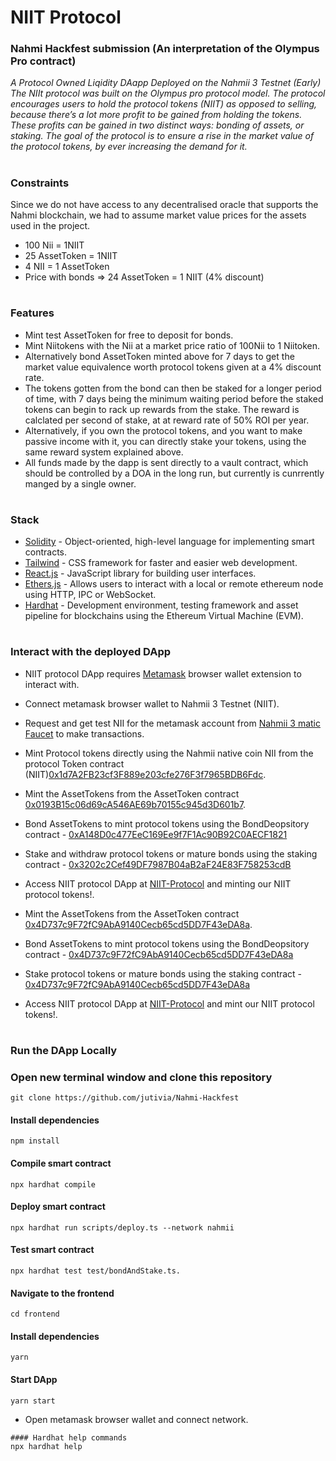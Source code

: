 
# NIIT Protocol
### Nahmi Hackfest submission (An interpretation of the Olympus Pro contract)
<i>A Protocol Owned Liqidity DAapp Deployed on the Nahmii 3 Testnet (Early)
The NIIt protocol was built on the Olympus pro protocol model. The protocol encourages users to hold the protocol tokens (NIIT) as opposed to selling, because there’s a lot more profit to be gained from holding the tokens. These profits can be gained in two distinct ways: bonding of assets, or staking. The goal of the protocol is to ensure a rise in the market value of the protocol tokens, by ever increasing the demand for it. </i>


#
### Constraints
Since we do not have access to any decentralised oracle that supports the Nahmi blockchain, we had to assume market value prices for the assets used in the project.

- 100 Nii = 1NIIT
- 25 AssetToken = 1NIIT
- 4 NII = 1 AssetToken
- Price with bonds  => 24 AssetToken = 1 NIIT (4% discount)

#
### Features
- Mint test AssetToken for free to deposit for bonds.
- Mint Niitokens with the Nii at a market price ratio of 100Nii to 1 Niitoken.
- Alternatively bond AssetToken minted above for 7 days to get the market value equivalence worth protocol tokens given at a 4% discount rate.
- The tokens gotten from the bond can then be staked for a longer period of time, with 7 days being the minimum waiting period before the staked tokens can begin to rack up rewards from the stake. The reward is calclated per second of stake, at at reward rate of 50% ROI per year.
- Alternatively, if you own the protocol tokens, and you want to make passive income with it, you can directly stake your tokens, using the same reward system explained above.
- All funds made by the dapp is sent directly to a vault contract, which should be controlled by a DOA in the long run, but currently is cunrrently manged by a single owner.

#
### Stack
- [Solidity](https://docs.soliditylang.org/en/v0.7.6/) - Object-oriented, high-level language for implementing smart contracts.
- [Tailwind](https://getbootstrap.com/) - CSS framework for faster and easier web development.
- [React.js](https://reactjs.org/) - JavaScript library for building user interfaces.
- [Ethers.js](https://web3js.readthedocs.io/en/v1.3.4/) - Allows users to interact with a local or remote ethereum node using HTTP, IPC or WebSocket.
- [Hardhat](https://hardhat.org/) - Development environment, testing framework and asset pipeline for blockchains using the Ethereum Virtual Machine (EVM).
#
### Interact with the deployed DApp
- NIIT protocol DApp requires [Metamask](https://metamask.io/) browser wallet extension to interact with.
- Connect metamask browser wallet to Nahmii 3 Testnet (NIIT).
- Request and get test NII for the metamask account from [Nahmii 3 matic Faucet](https://faucet.n3g0.nahmii.net/) to make transactions.
- Mint Protocol tokens directly using the Nahmii native coin NII from the protocol Token contract (NIIT)[0x1d7A2FB23cf3F889e203cfe276F3f7965BDB6Fdc](https://explorer.n3g0.nahmii.net/address/0x1d7A2FB23cf3F889e203cfe276F3f7965BDB6Fdc).
- Mint the AssetTokens from the AssetToken contract [0x0193B15c06d69cA546AE69b70155c945d3D601b7](https://explorer.n3g0.nahmii.net/address/0x0193B15c06d69cA546AE69b70155c945d3D601b7).
- Bond AssetTokens to mint protocol tokens using the BondDeopsitory contract - [0xA148D0c477EeC169Ee9f7F1Ac90B92C0AECF1821](https://explorer.n3g0.nahmii.net/address/0xA148D0c477EeC169Ee9f7F1Ac90B92C0AECF1821)
- Stake and withdraw protocol tokens or mature bonds using the staking contract - [0x3202c2Cef49DF7987B04aB2aF24E83F758253cdB](https://explorer.n3g0.nahmii.net/address/0x3202c2Cef49DF7987B04aB2aF24E83F758253cdB)
- Access NIIT protocol DApp at [NIIT-Protocol](https://dod-nft-marketplace.netlify.app/) and minting our NIIT protocol tokens!.
- Mint the AssetTokens from the AssetToken contract [0x4D737c9F72fC9AbA9140Cecb65cd5DD7F43eDA8a](https://mumbai.polygonscan.com/address/0x4D737c9F72fC9AbA9140Cecb65cd5DD7F43eDA8a).
- Bond AssetTokens to mint protocol tokens using the BondDeopsitory contract - [0x4D737c9F72fC9AbA9140Cecb65cd5DD7F43eDA8a](https://mumbai.polygonscan.com/address/0x4D737c9F72fC9AbA9140Cecb65cd5DD7F43eDA8a)
- Stake protocol tokens or mature bonds using the staking contract - [0x4D737c9F72fC9AbA9140Cecb65cd5DD7F43eDA8a](https://mumbai.polygonscan.com/address/0x4D737c9F72fC9AbA9140Cecb65cd5DD7F43eDA8a)

- Access NIIT protocol DApp at [NIIT-Protocol](https://niit-protocol.netlify.app/) and mint our NIIT protocol tokens!.

#
### Run the DApp Locally

### Open new terminal window and clone this repository
```
git clone https://github.com/jutivia/Nahmi-Hackfest
```
#### Install dependencies
```
npm install
```
#### Compile smart contract
```
npx hardhat compile
```
#### Deploy smart contract 
```
npx hardhat run scripts/deploy.ts --network nahmii
```
#### Test smart contract
```
npx hardhat test test/bondAndStake.ts.
```
#### Navigate to the frontend
```
cd frontend
```
#### Install dependencies
```
yarn
```
#### Start DApp
```
yarn start
```
- Open metamask browser wallet and connect network.
```
#### Hardhat help commands
npx hardhat help

```
